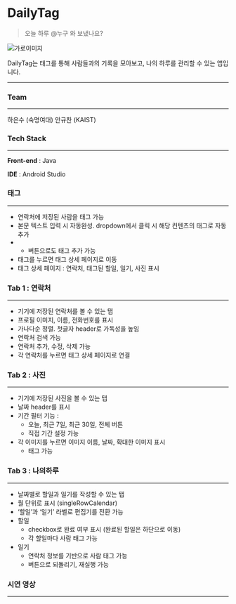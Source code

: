 # DailyTag

> 오늘 하루 @누구 와 보냈나요?


![가로이미지](https://github.com/gyuch-an02/madcamp2024S/assets/146503043/f4157c68-f66e-4119-b741-56a5e4c59913)


DailyTag는 태그를 통해 사람들과의 기록을 모아보고, 나의 하루를 관리할 수 있는 앱입니다. 

---

### Team

---

하은수 (숙명여대)
안규찬 (KAIST)

### Tech Stack

---

**Front-end** : Java

**IDE** : Android Studio

### 태그

---

- 연락처에 저장된 사람을 태그 가능
- 본문 텍스트 입력 시 자동완성. dropdown에서 클릭 시 해당 컨텐츠의 태그로 자동 추가
- + 버튼으로도 태그 추가 가능
- 태그를 누르면 태그 상세 페이지로 이동
- 태그 상세 페이지 : 연락처, 태그된 할일, 일기, 사진 표시

### Tab 1 : 연락처

---

- 기기에 저장된 연락처를 볼 수 있는 탭
- 프로필 이미지, 이름, 전화번호를 표시
- 가나다순 정렬. 첫글자 header로 가독성을 높임
- 연락처 검색 가능
- 연락처 추가, 수정, 삭제 가능
- 각 연락처를 누르면 태그 상세 페이지로 연결

### Tab 2 : 사진

---

- 기기에 저장된 사진을 볼 수 있는 탭
- 날짜 header를 표시
- 기간 필터 기능 :
    - 오늘, 최근 7일, 최근 30일, 전체 버튼
    - 직접 기간 설정 가능
- 각 이미지를 누르면 이미지 이름, 날짜, 확대한 이미지 표시
    - 태그 가능

### Tab 3 : 나의하루

---

- 날짜별로 할일과 일기를 작성할 수 있는 탭
- 월 단위로 표시 (singleRowCalendar)
- ‘할일’과 ‘일기’ 라벨로 편집기를 전환 가능
- 할일
    - checkbox로 완료 여부 표시 (완료된 할일은 하단으로 이동)
    - 각 할일마다 사람 태그 가능
- 일기
    - 연락처 정보를 기반으로 사람 태그 가능
    - 버튼으로 되돌리기, 재실행 가능

### 시연 영상

---
